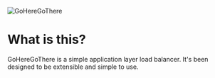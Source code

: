 ![GoHereGoThere](https://user-images.githubusercontent.com/14715156/57989207-6f5a8680-7a65-11e9-899f-465cd1aa26a5.png)

# What is this?

GoHereGoThere is a simple application layer load balancer. It's been designed to be extensible and simple to use.
